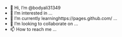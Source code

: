 - 👋 Hi, I’m @bodyali31349
- 👀 I’m interested in ...
- 🌱 I’m currently learninghttps://pages.github.com/ ...
- 💞️ I’m looking to collaborate on ...
- 📫 How to reach me ...

<!---
bodyali31349/bodyali31349 is a ✨ special ✨ repository because its `README.md` (this file) appears on your GitHub profile.
You can click the Preview link to take a look at your changes.
--->
